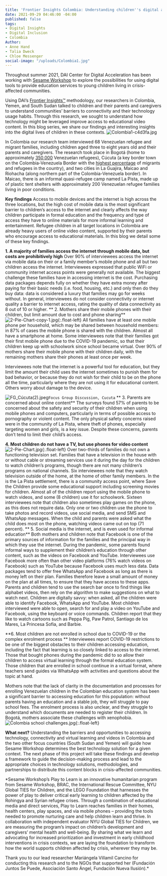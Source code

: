 ```yaml
---
title: 'Frontier Insights Colombia: Understanding children''s digital access'
date: 2021-09-29 04:46:00 -04:00
published: false
tags:
- Digital Insights
- Digital Inclusion
- Colombia
Author:
- Anne Hand
- Talia Dweck
- Chloe Messenger
social-image: "/uploads/Colombia1.jpg"
---
```


Throughout summer 2021, DAI Center for Digital Acceleration has been working with [Sesame Workshop](https://www.sesameworkshop.org/what-we-do/refugee-response) to explore the possibilities for using digital tools to provide education services to young children living in crisis-affected communities.

Using DAI’s  [Frontier Insights™](https://dai-global-digital.com/tags/?tag=digital-insights) methodology, our researchers in Colombia, Yemen, and South Sudan talked to children and their parents and caregivers to understand communities’ barriers to connectivity and their technology usage habits. Through this research, we sought to understand how technology might be leveraged improve access to educational video content. In this blog series, we share our findings and interesting insights into the digital lives of children in these contexts. 
![Colombia1-c4d3fa.jpg](/uploads/Colombia1-c4d3fa.jpg)

In Colombia our research team interviewed 68 Venezuelan refugee and migrant families,  including children aged three to eight years old and their parents and caregivers. The research took place in Bogotá (home to approximately [350,000](https://migracion.nexos.com.mx/2021/05/la-bogota-de-los-migrantes-venezolanos-un-contexto-de-recepcion-en-tiempos-de-pandemia-y-crisis-social/) Venezuelan refugees), Cúcuta (a key border town on the Colombia-Venezuela Border with the [highest percentage](https://elpais.com/elpais/2019/03/19/planeta_futuro/1552999963_663150.html) of migrants and refugees in the country), and two cities in La Guajira, Maicao and Riohacha (along northern part of the Colombia-Venezuela border). In Maicao, there is an informal quasi-refugee camp named La Pista, made up of plastic tent shelters with approximately 200 Venezuelan refugee families living in poor conditions.
<!--more-->

**Key findings**
Access to mobile devices and the internet is high across the three locations, but the high cost of mobile data is the most significant barrier to children’s access to the internet and clearly affects the way children participate in formal education and the frequency and type of access they have to online materials for more informal learning and entertainment. Refugee children in all target locations in Colombia are already heavy users of online video content, supported by their parents who encourage access to educational materials. In this blog we detail some of these key findings.

**1. A majority of families access the internet through mobile data, but costs are prohibitively high**
Over 90% of interviewees access the internet via mobile data on their or a family member’s mobile phone and all but two children access the internet. Interviewees expressed that public WiFi or community internet access points were generally not available. The biggest challenge these families have in accessing internet is the cost. Purchasing data packages depends fully on whether they have extra money after paying for their basic needs (i.e. food, housing, etc.) and only then do they buy data: data is considered a luxury that families may go for weeks without.
In general, interviewees do not consider connectivity or internet quality a barrier to internet access, rating the quality of data connectivity as 8 out of 10 or higher.
**
2. Mothers share their mobile phones with their children, but limit amount due to cost and phone sharing**
![2-Pie-Chart-copy-1.jpg](/uploads/2-Pie-Chart-copy-1.jpg){:.float-left}
All families have at least one mobile phone per household, which may be shared between household members: in 87% of cases the mobile phone is shared with the children. Almost all have a smartphone at home. 
Some interviewees note that their families got their first mobile phone due to the COVID-19 pandemic, so that their children keep up with schoolwork since school became virtual. Over 90% of mothers share their mobile phone with their children daily, with the remaining mothers share their phones at least once per week. 

Interviewees note that the internet is a powerful tool for education, but they limit the amount their child uses the internet sometimes to punish them for bad behavior, or because they do not wish for their child to be on the phone all the time, particularly where they are not using it for educational content. Others worry about damage to the device.

![FG_Cúcuta(2).jpeg](/uploads/FG_C%C3%BAcuta(2).jpeg)`Focus Group Discussion, Cucuta`
**
3. Parents are concerned about online content**
The surveys found 57% of parents to be concerned about the safety and security of their children when using mobile phones and computers, particularly in terms of possible access to pornography or violent content. The only physical safety concerns raised were in the community of La Pista, where theft of phones, especially targeting women and girls, is a key issue. Despite these concerns, parents don’t tend to limit their child’s access.

**4. Most children do not have a TV, but use phones for video content**
![2-Pie-Chart.jpg](/uploads/2-Pie-Chart.jpg){:.float-left}
Over two-thirds of families do not own a functioning television set. Families that have a television in the house with or without cable or streaming services use it during the day for the children to watch children’s programs, though there are not many children’s programs on national channels. Six interviewees note that they watch television outside of the home, at the home of other family members. In the is the La Pista settlement, there is a community access point, where Save the Children provide some educational support including screening movies for children.
Almost all of the children report using the mobile phone to watch videos, and some (8 children) use it for schoolwork. Sixteen interviewees note that children also sometimes play games on the phone, as this does not require data. Only one or two children use the phone to take photos and record videos, use social media, and send SMS and WhatsApp messages. When the child and parents were asked what the child does most on the phone, watching videos came out on top (71 percent).
**
5. Social media is the internet, and is even used for informal education**
Both mothers and children note that Facebook is one of the primary sources of information for the families and the principal way in which they use the internet.
During the pandemic, some parents found informal ways to supplement their children’s education through other content, such as the videos on Facebook and YouTube. Interviewees use Facebook more often than other video platforms (76% watch videos on Facebook) such as YouTube because Facebook uses much less data. Data packages tend to offer free WhatsApp and Facebook as long as there is money left on their plan. Families therefore leave a small amount of money on the plan at all times, to ensure that they have access to these apps.  Parents and children tend to use the search bar once to find things like alphabet videos, then rely on the algorithm to make suggestions on what to watch next. 
Children are digitally savvy: when asked, all the children were able to identify Facebook, WhatsApp and YouTube. Most children interviewed were able to open, search for and play a video on YouTube and Facebook, using the keyboard or voice commands. Children report that they like to watch cartoons such as Peppa Pig, Paw Patrol, Santiago de los Mares, La Princesa Sofia, and Barbie.

**6. Most children are not enrolled in school due to COVID-19 or the complex enrolment process **
Interviewees report COVID-19 restrictions to be one of the biggest obstacles to their children accessing education, including the fact that learning is so closely linked to access to the internet.
Those that bought phones during the pandemic did to so allow their children to access virtual learning through the formal education system. Those children that are enrolled in school continue in a virtual format, where teachers send guides via WhatsApp with activities and questions about the topic at hand. 

Mothers note that the lack of clarity in the documentation and processes for enrolling Venezuelan children in the Colombian education system has been a significant barrier to accessing education for this population: without parents having an education and a stable job, they will struggle to pay school fees. The enrolment process is also unclear, and they struggle to understand which documents are needed to register their children. In Bogotá, mothers associate these challenges with xenophobia.
![Colombia school challenges.jpg](/uploads/Colombia%20school%20challenges.jpg){:.float-left}

**What next?**
Understanding the barriers and opportunities to accessing technology, connectivity and virtual learning and videos in Colombia and the two other focus countries (South Sudan and Yemen) will guide how Sesame Workshop determines the best technology solution for a given context. The next phase of this project will take these findings and develop a framework to guide the decision-making process and lead to the appropriate choices in technology solutions, methodologies, and partnerships to distribute this content blocks in crisis-affected communities. 

*Sesame Workshop’s Play to Learn is an innovative humanitarian program from Sesame Workshop, BRAC, the International Rescue Committee, NYU Global TIES for Children, and the LEGO Foundation that harnesses the power of play to deliver critical early learning to children affected by the Rohingya and Syrian refugee crises. Through a combination of educational media and direct services, Play to Learn reaches families in their homes, health centers, play spaces, and via mobile phones – providing the tools needed to promote nurturing care and help children learn and thrive. In collaboration with independent evaluator NYU Global TIES for Children, we are measuring the program’s impact on children’s development and caregivers’ mental health and well-being. By sharing what we learn and advocating for increased prioritization and investment in early childhood interventions in crisis contexts, we are laying the foundation to transform how the world supports children affected by crisis, wherever they may be. 

Thank you to our lead researcher Mariángela Villamil Cancino for conducting this research and to the NGOs that supported her (Fundación Juntos Se Puede, Asociación Santo Ángel, Fundación Nueva Ilusión).*



